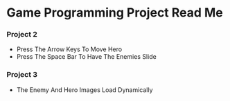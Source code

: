 # Game Programming Project Read Me

### Project 2
- Press The Arrow Keys To Move Hero
- Press The Space Bar To Have The Enemies Slide

### Project 3
- The Enemy And Hero Images Load Dynamically